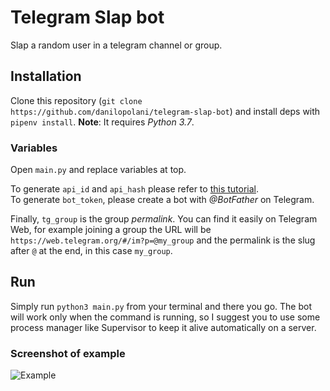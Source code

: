 # Telegram Slap bot
Slap a random user in a telegram channel or group.

## Installation
Clone this repository (`git clone https://github.com/danilopolani/telegram-slap-bot`) and install deps with `pipenv install`. **Note**: It requires *Python 3.7*.

### Variables

Open `main.py` and replace variables at top.  

To generate `api_id` and `api_hash` please refer to [this tutorial](https://telethon.readthedocs.io/en/stable/extra/basic/creating-a-client.html).  
To generate `bot_token`, please create a bot with *@BotFather* on Telegram.  

Finally, `tg_group` is the group *permalink*. You can find it easily on Telegram Web, for example joining a group the URL will be `https://web.telegram.org/#/im?p=@my_group` and the permalink is the slug after `@` at the end, in this case `my_group`.

## Run

Simply run `python3 main.py` from your terminal and there you go. The bot will work only when the command is running, so I suggest you to use some process manager like Supervisor to keep it alive automatically on a server.

### Screenshot of example

![Example](https://i.imgur.com/vz2DEui.png)
